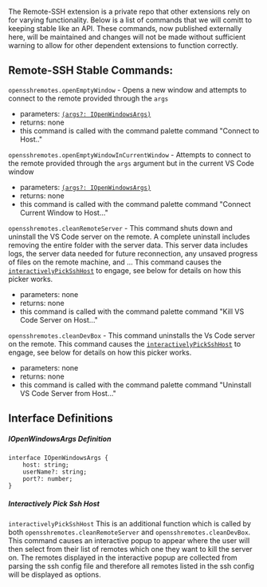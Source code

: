 The Remote-SSH extension is a private repo that other extensions rely on for varying functionality. Below is a list of commands that we will comitt to keeping stable like an API. These commands, now published externally here, will be maintained and changes will not be made without sufficient warning to allow for other dependent extensions to function correctly.



## Remote-SSH Stable Commands:

`opensshremotes.openEmptyWindow` - Opens a new window and attempts to connect to the remote provided through the `args`
- parameters: [`(args?: IOpenWindowsArgs)`](#IOpenWindowsArgs-Definition)
- returns: none
- this command is called with the command palette command "Connect to Host.."

`opensshremotes.openEmptyWindowInCurrentWindow` - Attempts to connect to the remote provided through the `args` argument but in the current VS Code window 
- parameters: [`(args?: IOpenWindowsArgs)`](#IOpenWindowsArgs-Definition)
- returns: none
- this command is called with the command palette command "Connect Current Window to Host..."


`opensshremotes.cleanRemoteServer` - This command shuts down and uninstall the VS Code server on the remote. A complete uninstall includes removing the entire folder with the server data. This server data includes logs, the server data needed for future reconnection, any unsaved progress of files on the remote machine, and ...  This command causes the [`interactivelyPickSshHost`](#Interactively-Pick-Ssh-Host) to engage, see below for details on how this picker works.
- parameters: none
- returns: none
- this command is called with the command palette command "Kill VS Code Server on Host..."

`opensshremotes.cleanDevBox` - This command uninstalls the Vs Code server on the remote. This command causes the [`interactivelyPickSshHost`](#Interactively-Pick-Ssh-Host) to engage, see below for details on how this picker works.
- parameters: none
- returns: none
- this command is called with the command palette command "Uninstall VS Code Server from Host..."



## Interface Definitions

##### IOpenWindowsArgs Definition
```
interface IOpenWindowsArgs {
	host: string;
	userName?: string;
	port?: number;
}
```
##### Interactively Pick Ssh Host

`interactivelyPickSshHost` This is an additional function which is called by both `opensshremotes.cleanRemoteServer` and `opensshremotes.cleanDevBox`. This command causes an interactive popup to appear where the user will then select from their list of remotes which one they want to kill the server on. The remotes displayed in the interactive popup are collected from parsing the ssh config file and therefore all remotes listed in the ssh config will be displayed as options.


